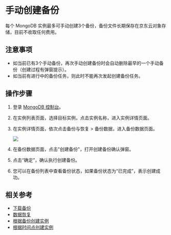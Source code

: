 # 手动创建备份

每个 MongoDB 实例最多可手动创建3个备份，备份文件长期保存在京东云对象存储，目前不收取任何费用。

## 注意事项

- 如当前已有3个手动备份，再次手动创建备份时会自动删除最早的一个手动备份（创建过程有弹窗提示）。
- 如当前有进行中的备份任务，则此时不能再次发起创建备份任务。

## 操作步骤

1. 登录 [MongoDB 控制台](https://mongodb-console.jdcloud.com/mongodb)。
1. 在实例列表页面，选择目标实例，点击实例名称，进入实例详情页面。
1. 在实例详情页面，依次点击备份与恢复 > 备份数据，进入备份数据页面。

   ![](https://github.com/jdcloudcom/cn/blob/master/image/mongodb/mongo-019.png)

1. 在备份数据页面，点击"创建备份"，打开创建备份确认弹窗。
1. 点击“确定”，确认执行创建备份。
1. 您可以在备份列表中查看备份状态，如果备份状态为“已完成”，表示创建成功。

## 相关参考

- [下载备份](https://github.com/jdcloudcom/cn/blob/master/documentation/Cloud-Database-and-Cache/MongoDB/Operation-Guide/Backup/DownloadBckup.md)
- [数据恢复](https://github.com/jdcloudcom/cn/blob/master/documentation/Cloud-Database-and-Cache/MongoDB/Operation-Guide/Backup/RestoreInstance.md)
- [根据备份创建实例](https://github.com/jdcloudcom/cn/blob/master/documentation/Cloud-Database-and-Cache/MongoDB/Operation-Guide/Backup/CreateInstance2.md)
- [根据时间点创建实例](https://github.com/jdcloudcom/cn/blob/master/documentation/Cloud-Database-and-Cache/MongoDB/Operation-Guide/Backup/CreateInstance3.md)
